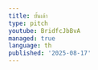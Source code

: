 ```yaml
---
title: บั้นเด้า
type: pitch
youtube: BridfcJbBvA
managed: true
language: th
published: '2025-08-17'
---
```

